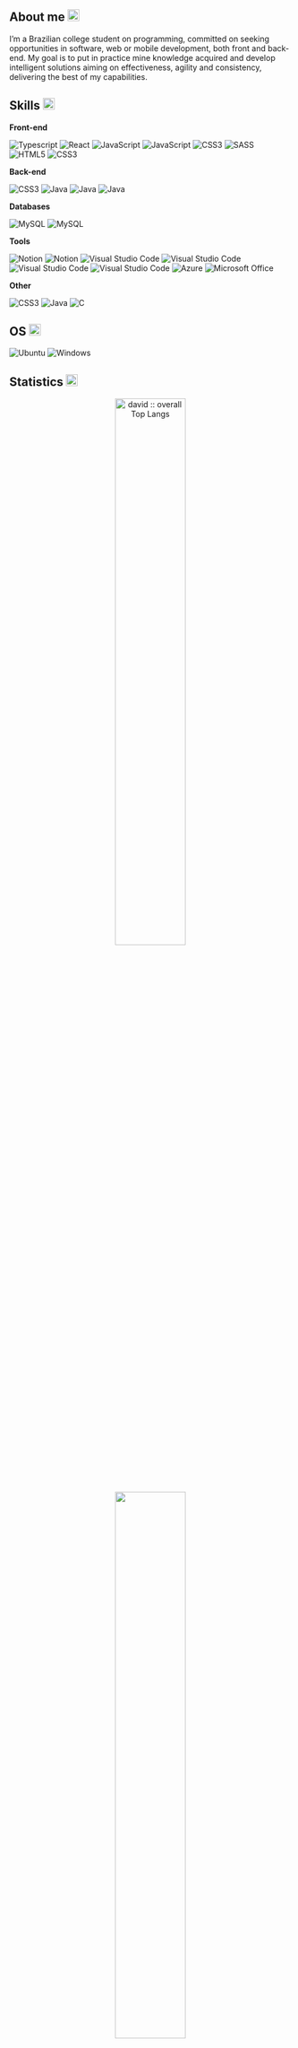 <h2>About me <img src="https://raw.githubusercontent.com/nixin72/nixin72/master/wave.gif" width="21px"></h2>
<p>
    I’m a Brazilian college student on programming, committed on seeking opportunities in software, web or mobile development, both front and back-end. My goal is to put in practice mine knowledge acquired and develop intelligent solutions aiming on effectiveness, agility and consistency, delivering the best of my capabilities.
</p>

<h2>Skills <img src="https://media2.giphy.com/media/QssGEmpkyEOhBCb7e1/giphy.gif?cid=ecf05e47a0n3gi1bfqntqmob8g9aid1oyj2wr3ds3mg700bl&amp;rid=giphy.gif" width="21px"> </h2>
<p></p>      
<b>Front-end</b>
<p>
    <img src="https://img.shields.io/badge/typescript-blue.svg?style=for-the-badge&amp;logo=typescript&amp;logoColor=white" data-origin="https://img.shields.io/badge/javascript-%23323330.svg?style=for-the-badge&amp;logo=javascript&amp;logoColor=%23F7DF1E" alt="Typescript">
    <img src="https://img.shields.io/badge/react-blue.svg?style=for-the-badge&amp;logo=react&amp;logoColor=white" data-origin="https://img.shields.io/badge/javascript-%23323330.svg?style=for-the-badge&amp;logo=javascript&amp;logoColor=%23F7DF1E" alt="React">
    <img src="https://img.shields.io/badge/javascript-%23323330.svg?style=for-the-badge&amp;logo=javascript&amp;logoColor=%23F7DF1E" data-origin="https://img.shields.io/badge/javascript-%23323330.svg?style=for-the-badge&amp;logo=javascript&amp;logoColor=%23F7DF1E" alt="JavaScript">
    <img src="https://img.shields.io/badge/JQuery-white?style=for-the-badge&logo=jquery&logoColor=dodgerblue&logoSize=auto" data-origin="https://img.shields.io/badge/javascript-%23323330.svg?style=for-the-badge&amp;logo=javascript&amp;logoColor=%23F7DF1E" alt="JavaScript">
    <img src="https://img.shields.io/badge/bootstrap-purple?style=for-the-badge&logo=bootstrap&logoColor=white&logoSize=auto" data-origin="https://img.shields.io/badge/css3-%231572B6.svg?style=for-the-badge&amp;logo=css3&amp;logoColor=white" alt="CSS3">       
    <img src="https://img.shields.io/badge/SASS-hotpink.svg?style=for-the-badge&amp;logo=SASS&amp;logoColor=white" data-origin="https://img.shields.io/badge/SASS-hotpink.svg?style=for-the-badge&amp;logo=SASS&amp;logoColor=white" alt="SASS">
    <img src="https://img.shields.io/badge/html5-%23E34F26.svg?style=for-the-badge&amp;logo=html5&amp;logoColor=white" data-origin="https://img.shields.io/badge/html5-%23E34F26.svg?style=for-the-badge&amp;logo=html5&amp;logoColor=white" alt="HTML5">
    <img src="https://img.shields.io/badge/css3-%231572B6.svg?style=for-the-badge&amp;logo=css3&amp;logoColor=white" data-origin="https://img.shields.io/badge/css3-%231572B6.svg?style=for-the-badge&amp;logo=css3&amp;logoColor=white" alt="CSS3">
</p>
<b>Back-end</b>
<p>
    <img src="https://img.shields.io/badge/VB.NET-WebForms-gray?style=for-the-badge&logo=dotnet&logoColor=white&logoSize=auto&labelColor=%23672b7a" data-origin="https://img.shields.io/badge/css3-%231572B6.svg?style=for-the-badge&amp;logo=css3&amp;logoColor=white" alt="CSS3">
    <img src="https://img.shields.io/badge/Java-JSP-gray?style=for-the-badge&logoColor=white&logoSize=auto&labelColor=%23ED8B00" data-origin="https://img.shields.io/badge/java-%23ED8B00.svg?style=for-the-badge&amp;logo=java&amp;logoColor=white" alt="Java">
    <img src="https://img.shields.io/badge/Laravel-%23fe2d1f?style=for-the-badge&logo=laravel&logoColor=white&logoSize=auto" data-origin="https://img.shields.io/badge/java-%23ED8B00.svg?style=for-the-badge&amp;logo=java&amp;logoColor=white" alt="Java">
    <img src="https://img.shields.io/badge/PHP-%236181b6?style=for-the-badge&logo=php&logoColor=white&logoSize=auto" data-origin="https://img.shields.io/badge/java-%23ED8B00.svg?style=for-the-badge&amp;logo=java&amp;logoColor=white" alt="Java">
</p> 
<b>Databases</b>
<p>        
    <img src="https://img.shields.io/badge/mysql-%2300f.svg?style=for-the-badge&amp;logo=mysql&amp;logoColor=white" data-origin="https://img.shields.io/badge/mysql-%2300f.svg?style=for-the-badge&amp;logo=mysql&amp;logoColor=white" alt="MySQL">
    <img src="https://img.shields.io/badge/SQL_Server-yellow?style=for-the-badge&logo=sqlserver&logoSize=auto" data-origin="https://img.shields.io/badge/mysql-%2300f.svg?style=for-the-badge&amp;logo=mysql&amp;logoColor=white" alt="MySQL">
</p>
<b>Tools</b>
<p>
    <img src="https://img.shields.io/badge/Notion-%23000000.svg?style=for-the-badge&amp;logo=notion&amp;logoColor=white" data-origin="https://img.shields.io/badge/Notion-%23000000.svg?style=for-the-badge&amp;logo=notion&amp;logoColor=white" alt="Notion">
    <img src="https://img.shields.io/badge/Docker-lightblue?style=for-the-badge&logo=docker&logoColor=darkblue" data-origin="https://img.shields.io/badge/Notion-%23000000.svg?style=for-the-badge&amp;logo=notion&amp;logoColor=white" alt="Notion">
    <img src="https://img.shields.io/badge/VS%20Code-0078d7.svg?style=for-the-badge&amp;logo=visual-studio-code&amp;logoColor=white" data-origin="https://img.shields.io/badge/Visual%20Studio%20Code-0078d7.svg?style=for-the-badge&amp;logo=visual-studio-code&amp;logoColor=white" alt="Visual Studio Code">
    <img src="https://img.shields.io/badge/Eclipse-gold?style=for-the-badge&logo=eclipse&logoColor=purple" data-origin="https://img.shields.io/badge/Visual%20Studio%20Code-0078d7.svg?style=for-the-badge&amp;logo=visual-studio-code&amp;logoColor=white" alt="Visual Studio Code">
    <img src="https://img.shields.io/badge/Visual%20Studio-purple.svg?style=for-the-badge&amp;logo=visual-studio&amp;logoColor=white" data-origin="https://img.shields.io/badge/Visual%20Studio%20Code-0078d7.svg?style=for-the-badge&amp;logo=visual-studio-code&amp;logoColor=white" alt="Visual Studio Code">
    <img src="https://img.shields.io/badge/Trello-dodgerblue?style=for-the-badge&logo=trello&logoColor=white" data-origin="https://img.shields.io/badge/Visual%20Studio%20Code-0078d7.svg?style=for-the-badge&amp;logo=visual-studio-code&amp;logoColor=white" alt="Visual Studio Code">
    <img src="https://img.shields.io/badge/azure-%230072C6.svg?style=for-the-badge&amp;logo=microsoftazure&amp;logoColor=white" data-origin="https://img.shields.io/badge/azure-%230072C6.svg?style=for-the-badge&amp;logo=microsoftazure&amp;logoColor=white" alt="Azure">
    <img src="https://img.shields.io/badge/Microsoft_Office-D83B01?style=for-the-badge&amp;logo=microsoft-office&amp;logoColor=white" data-origin="https://img.shields.io/badge/Microsoft_Office-D83B01?style=for-the-badge&amp;logo=microsoft-office&amp;logoColor=white" alt="Microsoft Office">
</p>
<b>Other</b>
<p>        
    <img src="https://img.shields.io/badge/VB.NET-WindowsForms-gray?style=for-the-badge&logo=dotnet&logoColor=white&logoSize=auto&labelColor=%23672b7a" data-origin="https://img.shields.io/badge/css3-%231572B6.svg?style=for-the-badge&amp;logo=css3&amp;logoColor=white" alt="CSS3">
    <img src="https://img.shields.io/badge/Java-Swing-gray?style=for-the-badge&logoColor=white&logoSize=auto&labelColor=%23ED8B00" data-origin="https://img.shields.io/badge/java-%23ED8B00.svg?style=for-the-badge&amp;logo=java&amp;logoColor=white" alt="Java">
    <img src="https://img.shields.io/badge/c-%2300599C.svg?style=for-the-badge&amp;logo=c&amp;logoColor=white" data-origin="https://img.shields.io/badge/c-%2300599C.svg?style=for-the-badge&amp;logo=c&amp;logoColor=white" alt="C">        
</p>

<h2>OS <img src="https://th.bing.com/th/id/R.0fcbc1380014a0c504d7d76751da70c7?rik=wxoMNDUsaXZ60g&riu=http%3a%2f%2fwww.aaanimations.com%2fwindowsxpdog22dp.gif&ehk=iCg79Cf%2fkos%2fn%2fQHiuvRfhx9zMe8xX4tCz0kSx1IR0M%3d&risl=&pid=ImgRaw&r=0" width="21px"></h2>
<p>
    <img src="https://img.shields.io/badge/Ubuntu-E95420?style=for-the-badge&amp;logo=ubuntu&amp;logoColor=white" data-origin="https://img.shields.io/badge/Ubuntu-E95420?style=for-the-badge&amp;logo=ubuntu&amp;logoColor=white" alt="Ubuntu">
    <img src="https://img.shields.io/badge/Windows-0078D6?style=for-the-badge&amp;logo=windows&amp;logoColor=white" data-origin="https://img.shields.io/badge/Windows-0078D6?style=for-the-badge&amp;logo=windows&amp;logoColor=white" alt="Windows">
</p>

<h2>Statistics <img src="https://media.giphy.com/media/W5eoZHPpUx9sapR0eu/giphy.gif" width="21px" alt="Git"></h2>
<p align="center">
    <a href="https://github.com/gdavidev/">
        <img style="width:50%" src="https://github-readme-stats.vercel.app/api/top-langs/?username=gdavidev&amp;langs_count=6&amp;theme=tokyonight&amp;layout=compact&amp;hide_border=true" alt="david :: overall Top Langs ">
    </a>
    <img style="width:50%" src="https://github-readme-stats.vercel.app/api?username=gdavidev&amp;show_icons=true&amp;theme=tokyonight&amp;hide_border=true">
</p>

<h2>Reach me <img src="https://raw.githubusercontent.com/ShahriarShafin/ShahriarShafin/main/Assets/handshake.gif" width="35px"></h2>
<p align="center">
    <a href="https://www.linkedin.com/in/gdavidev/" target="blank"><img align="center" src="https://img.shields.io/badge/linkedin-%231DA1F2.svg?style=for-the-badge&amp;logo=linkedin&amp;logoColor=white" alt="david" height="30"></a>
    <a href="mailto:gdavid.wk2202@gmail.com" target="blank"><img align="center" src="https://img.shields.io/badge/gmail-EA4335.svg?style=for-the-badge&amp;logo=gmail&amp;logoColor=white" alt="azzar" height="30"></a>
    <a href="https://www.instagram.com/gabriel.david.david/" target="blank"><img align="center" src="https://img.shields.io/badge/instagram-%23E4405F.svg?style=for-the-badge&amp;logo=Instagram&amp;logoColor=white" alt="david" height="30"></a>
</p>
